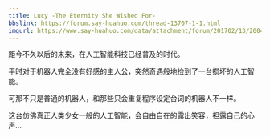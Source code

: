 ```yaml
---
title: Lucy -The Eternity She Wished For-
bbslink: https://forum.say-huahuo.com/thread-13707-1-1.html
imgurl: https://www.say-huahuo.com/data/attachment/forum/201702/13/200407ikkupizrirkkuspx.jpg
---
```


距今不久以后的未来，在人工智能科技已经普及的时代。

平时对于机器人完全没有好感的主人公，突然奇遇般地捡到了一台损坏的人工智能。

可那不只是普通的机器人，和那些只会重复程序设定台词的机器人不一样。

这台仿佛真正人类少女一般的人工智能，会自由自在的露出笑容，袒露自己的心声…<!--more-->
